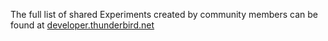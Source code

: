 The full list of shared Experiments created by community members can be found at [developer.thunderbird.net](https://developer.thunderbird.net/add-ons/mailextensions#sharing-experiment-apis)
